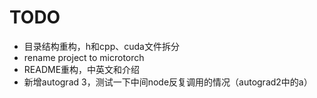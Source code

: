 # TODO

- 目录结构重构，h和cpp、cuda文件拆分
- rename project to microtorch
- README重构，中英文和介绍
- 新增autograd 3，测试一下中间node反复调用的情况（autograd2中的a）